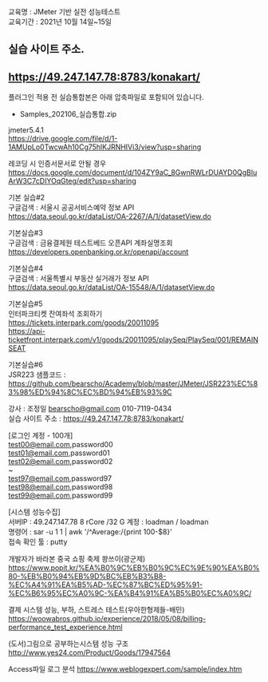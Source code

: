 교육명 : JMeter 기반 실전 성능테스트  
교육기간 : 2021년 10월 14일~15일

## 실습 사이트 주소.  
## https://49.247.147.78:8783/konakart/  
  
  
플러그인 적용 전 실습통합본은 아래 압축파일로 포함되어 있습니다.     
- Samples_202106_실습통합.zip   
   
  
    
jmeter5.4.1  
https://drive.google.com/file/d/1-1AMUpLo0TwcwAh10Cg75hlKJRNHIVi3/view?usp=sharing

레코딩 시 인증서문서로 안될 경우  
https://docs.google.com/document/d/104ZY9aC_8GwnRWLrDUAYD0QgBluArW3C7cDIYOqGteg/edit?usp=sharing
  
  


기본 실습#2  
구글검색 : 서울시 공공서비스예약 정보 API  
https://data.seoul.go.kr/dataList/OA-2267/A/1/datasetView.do  
  
기본실습#3  
구글검색 : 금융결제원 테스트베드 오픈API 계좌실명조회  
https://developers.openbanking.or.kr/openapi/account  
  
기본실습#4   
구글검색 : 서울특별시 부동산 실거래가 정보 API  
https://data.seoul.go.kr/dataList/OA-15548/A/1/datasetView.do  
  
기본실습#5  
인터파크티켓 잔여좌석 조회하기  
https://tickets.interpark.com/goods/20011095   
https://api-ticketfront.interpark.com/v1/goods/20011095/playSeq/PlaySeq/001/REMAINSEAT
  
  
기본실습#6  
JSR223 샘플코드 : https://github.com/bearscho/Academy/blob/master/JMeter/JSR223%EC%83%98%ED%94%8C%EC%BD%94%EB%93%9C  
  
강사 : 조정일 bearscho@gmail.com 010-7119-0434  
실습 사이트 주소 : https://49.247.147.78:8783/konakart/
  
[로그인 계정 - 100개]  
test00@email.com,password00  
test01@email.com,password01  
test02@email.com,password02  
~  
test97@email.com,password97  
test98@email.com,password98  
test99@email.com,password99  
  
[시스템 성능수집]  
서버IP : 49.247.147.78 8 rCore /32 G 계정 : loadman / loadman  
명령어 : sar -u 1 1 | awk '/^Average:/{print 100-$8}'  
접속 확인 툴 : putty  




개발자가 바라본 중국 쇼핑 축제 쐉쓰이(광군제)  
https://www.popit.kr/%EA%B0%9C%EB%B0%9C%EC%9E%90%EA%B0%80-%EB%B0%94%EB%9D%BC%EB%B3%B8-%EC%A4%91%EA%B5%AD-%EC%87%BC%ED%95%91-%EC%B6%95%EC%A0%9C-%EA%B4%91%EA%B5%B0%EC%A0%9C/
 
결제 시스템 성능, 부하, 스트레스 테스트(우아한형제들-배민)
https://woowabros.github.io/experience/2018/05/08/billing-performance_test_experience.html
  
(도서)그림으로 공부하는시스템 성능 구조   
http://www.yes24.com/Product/Goods/17947564  
  
Access파일 로그 분석
https://www.weblogexpert.com/sample/index.htm
